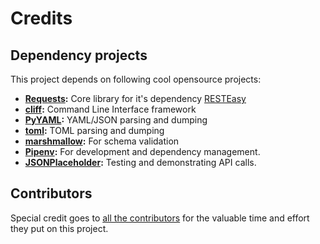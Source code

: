 # Credits

## Dependency projects

This project depends on following cool opensource projects:

- **[Requests](http://python-requests.org):** Core library for it's dependency [RESTEasy](https://github.com/rapidstack/RESTEasy)
- **[cliff](https://docs.openstack.org/cliff):** Command Line Interface framework
- **[PyYAML](https://github.com/yaml/pyyaml):** YAML/JSON parsing and dumping
- **[toml](https://github.com/uiri/toml):** TOML parsing and dumping
- **[marshmallow](https://marshmallow.readthedocs.io):** For schema validation
- **[Pipenv](https://docs.pipenv.org):** For development and dependency management.
- **[JSONPlaceholder](https://jsonplaceholder.typicode.com):** Testing and demonstrating API calls.


## Contributors

Special credit goes to [all the contributors](https://github.com/rapidstack/RESTEasyCLI/graphs/contributors) for the valuable time and effort they put on this project.

